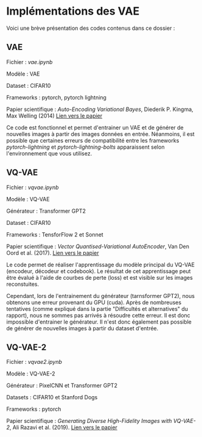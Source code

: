 # Implémentations des VAE

Voici une brève présentation des codes contenus dans ce dossier :

## VAE

Fichier : _vae.ipynb_

Modèle : VAE

Dataset : CIFAR10

Frameworks : pytorch, pytorch lightning

Papier scientifique : _Auto-Encoding Variational Bayes_, Diederik P. Kingma, Max Welling (2014) [Lien vers le papier](https://arxiv.org/abs/1312.6114)

Ce code est fonctionnel et permet d'entrainer un VAE et de générer de nouvelles images à partir des images données en entrée.
Néanmoins, il est possible que certaines erreurs de compatibilité entre les frameworks _pytorch-lightning_ et _pytorch-lightning-bolts_ apparaissent selon l'environnement que vous utilisez.

## VQ-VAE

Fichier : _vqvae.ipynb_

Modèle : VQ-VAE

Générateur : Transformer GPT2

Dataset : CIFAR10

Frameworks : TensforFlow 2 et Sonnet

Papier scientifique : _Vector Quantised-Variational AutoEncoder_, Van Den Oord et al. (2017). [Lien vers le papier](https://arxiv.org/abs/1711.00937)

Le code permet de réaliser l'apprentissage du modèle principal du VQ-VAE (encodeur, décodeur et codebook). Le résultat de cet apprentissage peut être évalué à l'aide
de courbes de perte (loss) et est visible sur les images reconstuites.

Cependant, lors de l'entrainement du générateur (tarnsformer GPT2), nous obtenons une erreur provenant du GPU (cuda). Après de nombreuses tentatives (comme expliqué dans la partie "Difficultés et alternatives" du rapport), nous ne sommes pas arrivés à résoudre cette erreur. Il est donc impossible d'entrainer le générateur. Il n'est donc également pas possible de générer de nouvelles images à partir du dataset d'entrée.

## VQ-VAE-2

Fichier : _vqvae2.ipynb_

Modèle : VQ-VAE-2

Générateur : PixelCNN et Transformer GPT2

Datasets : CIFAR10 et Stanford Dogs

Frameworks : pytorch

Papier scientifique : _Generating Diverse High-Fidelity Images with VQ-VAE-2_, Ali Razavi et al. (2019). [Lien vers le papier](https://arxiv.org/abs/1906.00446)


